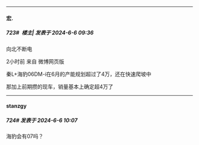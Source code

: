 ﻿
*****

####  宏.  
##### 723#         楼主| 发表于 2024-6-6 09:36

向北不断电 

2小时前 来自 微博网页版

秦L+海豹06DM-i在6月的产能规划超过了4万，还在快速爬坡中

那加上前期攒的现车，销量基本上确定超4万了


*****

####  stanzgy  
##### 724#       发表于 2024-6-6 10:07

海豹会有07吗？

